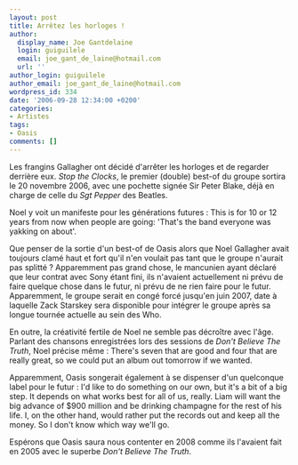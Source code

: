 ```yaml
---
layout: post
title: Arrêtez les horloges !
author:
  display_name: Joe Gantdelaine
  login: guiguilele
  email: joe_gant_de_laine@hotmail.com
  url: ''
author_login: guiguilele
author_email: joe_gant_de_laine@hotmail.com
wordpress_id: 334
date: '2006-09-28 12:34:00 +0200'
categories:
- Artistes
tags:
- Oasis
comments: []
---
```

Les frangins Gallagher ont décidé d'arrêter les horloges et de regarder derrière eux. *Stop the Clocks*, le premier (double) best-of du groupe sortira le 20 novembre 2006, avec une pochette signée Sir Peter Blake, déjà en charge de celle du *Sgt Pepper* des Beatles. 

Noel y voit un manifeste pour les générations futures : 
<quote>This is for 10 or 12 years from now when people are going: 'That's the band everyone was yakking on about'.</quote>

Que penser de la sortie d'un best-of de Oasis alors que Noel Gallagher avait toujours clamé haut et fort qu'il n'en voulait pas tant que le groupe n'aurait pas splitté ? Apparemment pas grand chose, le mancunien ayant déclaré que leur contrat avec Sony étant fini, ils n'avaient actuellement ni prévu de faire quelque chose dans le futur, ni prévu de ne rien faire pour le futur. Apparemment, le groupe serait en congé forcé jusqu'en juin 2007, date à laquelle Zack Starskey sera disponible pour intégrer le groupe après sa longue tournée actuelle au sein des Who. 

En outre, la créativité fertile de Noel ne semble pas décroître avec l'âge. Parlant des chansons enregistrées lors des sessions de *Don't Believe The Truth*, Noel précise même :
<quote>There's seven that are good and four that are really great, so we could put an album out tomorrow if we wanted.</quote>

Apparemment, Oasis songerait également à se dispenser d'un quelconque label pour le futur : 
<quote>I'd like to do something on our own, but it's a bit of a big step. It depends on what works best for all of us, really. Liam will want the big advance of $900 million and be drinking champagne for the rest of his life. I, on the other hand, would rather put the records out and keep all the money. So I don't know which way we'll go.</quote>

Espérons que Oasis saura nous contenter en 2008 comme ils l'avaient fait en 2005 avec le superbe *Don't Believe The Truth*.
